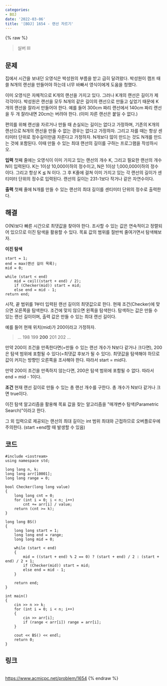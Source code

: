 ```yaml
---
categories:
- BOJ
date: '2022-03-06'
title: '[BOJ] 1654 - 랜선 자르기'
---
```


{% raw %}
>실버 III

## 문제
집에서 시간을 보내던 오영식은 박성원의 부름을 받고 급히 달려왔다. 박성원이 캠프 때 쓸 N개의 랜선을 만들어야 하는데 너무 바빠서 영식이에게 도움을 청했다.

이미 오영식은 자체적으로 K개의 랜선을 가지고 있다. 그러나 K개의 랜선은 길이가 제각각이다. 박성원은 랜선을 모두 N개의 같은 길이의 랜선으로 만들고 싶었기 때문에 K개의 랜선을 잘라서 만들어야 한다. 예를 들어 300cm 짜리 랜선에서 140cm 짜리 랜선을 두 개 잘라내면 20cm는 버려야 한다. (이미 자른 랜선은 붙일 수 없다.)

편의를 위해 랜선을 자르거나 만들 때 손실되는 길이는 없다고 가정하며, 기존의 K개의 랜선으로 N개의 랜선을 만들 수 없는 경우는 없다고 가정하자. 그리고 자를 때는 항상 센티미터 단위로 정수길이만큼 자른다고 가정하자. N개보다 많이 만드는 것도 N개를 만드는 것에 포함된다. 이때 만들 수 있는 최대 랜선의 길이를 구하는 프로그램을 작성하시오.

**입력**
첫째 줄에는 오영식이 이미 가지고 있는 랜선의 개수 K, 그리고 필요한 랜선의 개수 N이 입력된다. K는 1이상 10,000이하의 정수이고, N은 1이상 1,000,000이하의 정수이다. 그리고 항상 K ≦ N 이다. 그 후 K줄에 걸쳐 이미 가지고 있는 각 랜선의 길이가 센티미터 단위의 정수로 입력된다. 랜선의 길이는 231-1보다 작거나 같은 자연수이다.

**출력**
첫째 줄에 N개를 만들 수 있는 랜선의 최대 길이를 센티미터 단위의 정수로 출력한다.

##  해결
O(N)보다 빠른 시간으로 최댓값을 찾아야 한다. 조사할 수 있는 값은 연속적이고 정렬되어 있으므로 이진 탐색을 활용할 수 있다. 목표 값의 범위를 절반씩 줄여가면서 탐색해보자.

**이진 탐색**
```
start = 1;
end = max(랜선 길이 목록);
mid = 0;

while (start < end)
	mid = ceil((start + end) / 2);
	if (Checker(mid)) start = mid;
	else end = mid - 1;
return end;
```
시작, 끝 범위를 1부터 입력된 랜선 길이의 최댓값으로 한다. 현재 조건(Checker)에 맞으면 오른쪽을 탐색한다. 조건에 맞지 않으면 왼쪽을 탐색한다. 탐색하는 값은 만들 수 있는 랜선 길이이며, 출력 값은 만들 수 있는 최대 랜선 길이다.

예를 들어 현재 위치(mid)가 200이라고 가정하자.
> ... 198 199 **200** 201 202 ...<br>

만약 200이 조건을 만족한다면(=만들 수 있는 랜선 개수가 N보다 같거나 크다면), 200은 탐색 범위에 포함될 수 있다(=최댓값 후보가 될 수 있다). 최댓값을 탐색해야 하므로 값이 커지는 방향인 오른쪽을 조사해야 한다. 따라서 start = mid다.

만약 200이 조건을 만족하지 않는다면, 200은 탐색 범위에 포함될 수 없다. 따라서 end = mid - 1이다.

**조건**
현재 랜선 길이로 만들 수 있는 총 랜선 개수를 구한다. 총 개수가 N보다 같거나 크면 true이다.

이진 탐색 알고리즘을 활용해 목표 값을 찾는 알고리즘을 "매개변수 탐색(Parametric Search)"이라고 한다.

그 외 입력으로 제공되는 랜선의 최대 길이는 int 범위 최대와 근접하므로 오버플로우에 주의한다. (start +end할 때 발생할 수 있음)

## 코드
```
#include <iostream>
using namespace std;

long long n, k;
long long arr[10001];
long long range = 0;

bool Checker(long long value)
{
	long long cnt = 0;
	for (int i = 0; i < n; i++)
		cnt += arr[i] / value;
	return (cnt >= k);
}

long long BS()
{
	long long start = 1;
	long long end = range;
	long long mid = 0;

	while (start < end)
	{
		mid = ((start + end) % 2 == 0) ? (start + end) / 2 : (start + end) / 2 + 1;
		if (Checker(mid)) start = mid;
		else end = mid - 1;
	}
	
	return end;
}

int main()
{
	cin >> n >> k;
	for (int i = 0; i < n; i++)
	{
		cin >> arr[i];
		if (range < arr[i]) range = arr[i];
	}

	cout << BS() << endl;
	return 0;
}
```

## 링크
<br>https://www.acmicpc.net/problem/1654
{% endraw %}